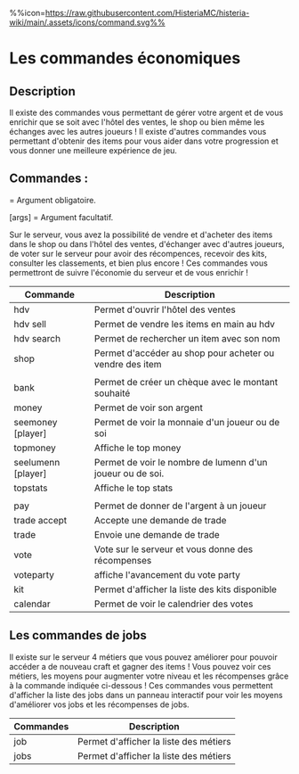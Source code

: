 %%icon=https://raw.githubusercontent.com/HisteriaMC/histeria-wiki/main/.assets/icons/command.svg%%
# Les commandes économiques

## Description
Il existe des commandes vous permettant de gérer votre argent et de vous enrichir que se soit avec l'hôtel des ventes, le shop ou bien même les échanges avec les autres joueurs ! Il existe d'autres commandes vous permettant d'obtenir des items pour vous aider dans votre progression et vous donner une meilleure expérience de jeu.

## Commandes :

<args> = Argument obligatoire.

[args] = Argument facultatif.

Sur le serveur, vous avez la possibilité de vendre et d'acheter des items dans le shop ou dans l'hôtel des ventes, d'échanger avec d'autres joueurs, de voter sur le serveur pour avoir des récompences, recevoir des kits, consulter les classements, et bien plus encore ! Ces commandes vous permettront de suivre l'économie du serveur et de vous enrichir !

| Commande | Description |
| --- | --- |
|hdv|Permet d'ouvrir l'hôtel des ventes|
|hdv sell <montant>|Permet de vendre les items en main au hdv|
|hdv search <nom>|Permet de rechercher un item avec son nom|
|shop|Permet d'accéder au shop pour acheter ou vendre des item|
|  |  |
|bank <montant>|Permet de créer un chèque avec le montant souhaité|
|money|Permet de voir son argent|
|seemoney [player]|Permet de voir la monnaie d'un joueur ou de soi|
|topmoney|Affiche le top money|
|seelumenn [player]|Permet de voir le nombre de lumenn d'un joueur ou de soi.|
|topstats|Affiche le top stats|
|  |  |
|pay <pseudo> <montant>|Permet de donner de l'argent à un joueur|
|trade accept|Accepte une demande de trade|
|trade <joueur>|Envoie une demande de trade|
|vote|Vote sur le serveur et vous donne des récompenses|
|voteparty|affiche l'avancement du vote party|
|kit|Permet d'afficher la liste des kits disponible|
|calendar|Permet de voir le calendrier des votes|

## Les commandes de jobs
Il existe sur le serveur 4 métiers que vous pouvez améliorer pour pouvoir accéder a de nouveau craft et gagner des items ! Vous pouvez voir ces métiers, les moyens pour augmenter votre niveau et les récompenses grâce à la commande indiquée ci-dessous !
Ces commandes vous permettent d'afficher la liste des jobs dans un panneau interactif pour voir les moyens d'améliorer vos jobs et les récompenses de jobs.

| Commandes | Description |
|---|---|
|job|Permet d'afficher la liste des métiers|
|jobs|Permet d'afficher la liste des métiers|
